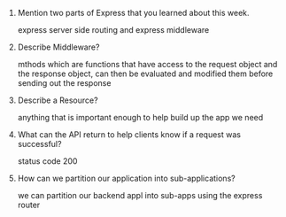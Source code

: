 1. Mention two parts of Express that you learned about this week.

    express server side routing and express middleware

2. Describe Middleware?

    mthods which are functions that have access to the request object and the response object, can then be evaluated and modified them before sending out the response

3. Describe a Resource?

    anything that is important enough to help build up the app we need

4. What can the API return to help clients know if a request was successful?

    status code 200

5. How can we partition our application into sub-applications?

    we can partition our backend appl into sub-apps using the express router
